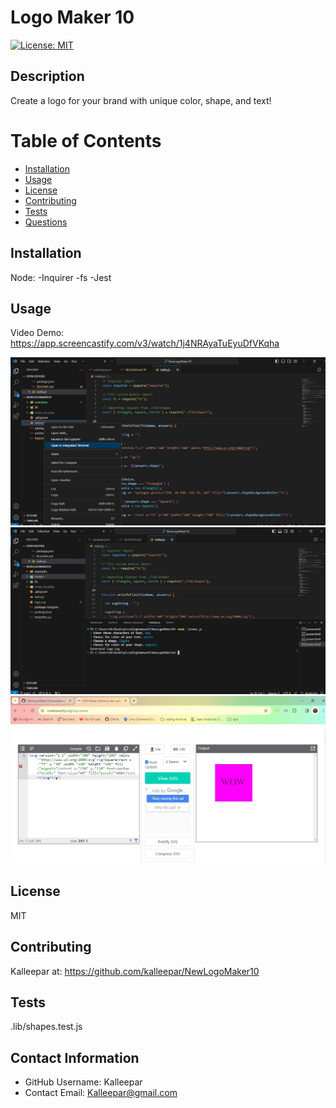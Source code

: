 # Logo Maker 10

[![License: MIT](https://img.shields.io/badge/License-MIT-yellow.svg)](https://opensource.org/licenses/MIT)

## Description
Create a logo for your brand with unique color, shape, and text!

# Table of Contents 
* [Installation](#-Installation)
* [Usage](#-Usage)
* [License](#-Installation)
* [Contributing](#-Contributing)
* [Tests](#-Tests)
* [Questions](#-Contact-Information)
  
## Installation
Node:
-Inquirer
-fs
-Jest

## Usage
Video Demo:
https://app.screencastify.com/v3/watch/1j4NRAyaTuEyuDfVKqha

![Alt text](https://github.com/kalleepar/NewLogoMaker10/blob/main/images/logomakersample1.jpg)
![Alt text](https://github.com/kalleepar/NewLogoMaker10/blob/main/images/logomakersample2.jpg)
![Alt text](https://github.com/kalleepar/NewLogoMaker10/blob/main/images/logomakersample3.jpg)

## License 
MIT

## Contributing 
Kalleepar at:
https://github.com/kalleepar/NewLogoMaker10

## Tests
.lib/shapes.test.js

## Contact Information 
* GitHub Username: Kalleepar
* Contact Email: Kalleepar@gmail.com

